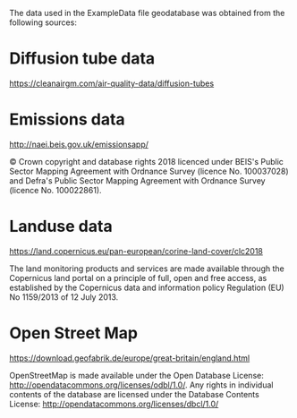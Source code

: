 The data used in the ExampleData file geodatabase was obtained from the following sources: 

# Diffusion tube data
https://cleanairgm.com/air-quality-data/diffusion-tubes

# Emissions data
http://naei.beis.gov.uk/emissionsapp/

© Crown copyright and database rights 2018 licenced under BEIS's Public Sector Mapping Agreement with Ordnance Survey (licence No. 100037028) and Defra's Public Sector Mapping Agreement with Ordnance Survey (licence No. 100022861).

# Landuse data
https://land.copernicus.eu/pan-european/corine-land-cover/clc2018

The land monitoring products and services are made available through the Copernicus land portal on a principle of full, open and free access, as established by the Copernicus data and information policy Regulation (EU) No 1159/2013 of 12 July 2013.

# Open Street Map
https://download.geofabrik.de/europe/great-britain/england.html

OpenStreetMap is made available under the Open Database License: http://opendatacommons.org/licenses/odbl/1.0/. Any rights in individual contents of the database are licensed under the Database Contents License: http://opendatacommons.org/licenses/dbcl/1.0/
